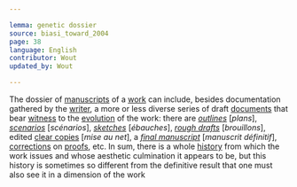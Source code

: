 ```yaml
---

lemma: genetic dossier
source: biasi_toward_2004
page: 38
language: English
contributor: Wout
updated_by: Wout

---
```


The dossier of [manuscripts](manuscript.html) of a [work](work.html) can include, besides documentation gathered by the [writer](writer.html), a more or less diverse series of draft [documents](document.html) that bear [witness](witness.html) to the [evolution](genesis.html) of the work: there are _[outlines](outline.html)_ [_plans_], _[scenarios](scenario.html)_ [_scénarios_], _[sketches](sketch.html)_ [_ébauches_], _[rough drafts](draft.html)_ [_brouillons_], edited [clear copies](fairCopy.html) [_mise au net_], a _[final manuscript](manuscriptFinal.html)_ [_manuscrit définitif_], [corrections](correction.html) on [proofs](pageProofs.html), etc. In sum, there is a whole [history](history.html) from which the work issues and whose aesthetic culmination it appears to be, but this history is sometimes so different from the definitive result that one must also see it in a dimension of the work
